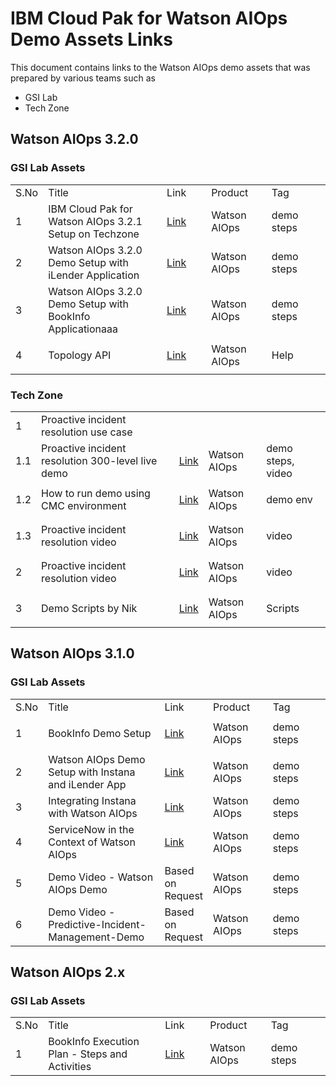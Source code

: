 # IBM Cloud Pak for Watson AIOps Demo Assets Links

This document contains links to the Watson AIOps demo assets that was prepared by various teams such as

- GSI Lab
- Tech Zone

## Watson AIOps 3.2.0

### GSI Lab Assets


<table>
    <tr>
        <td width="5%">S.No</td>
        <td width="40%">Title</td>
        <td width="15%">Link</td>
        <td width="20%">Product</td>
        <td width="20%">Tag</td>
    </tr>
    <tr>
        <td>1</td>
        <td>IBM Cloud Pak for Watson AIOps 3.2.1 Setup on Techzone</td>
        <td>
      
[Link](https://github.com/GandhiCloudLab/waiops-320-setup-on-techzone)</td>
        <td>Watson AIOps </td>
        <td>demo steps </td>
    </tr>
     <tr>
        <td>2</td>
        <td>Watson AIOps 3.2.0 Demo Setup with iLender Application</td>
        <td>
      
[Link](https://github.com/GandhiCloudLab/watson-ai-ops-320-guide-ilender)</td>
        <td>Watson AIOps </td>
        <td>demo steps </td>
    </tr>
    <tr>
        <td>3</td>
        <td>Watson AIOps 3.2.0 Demo Setup with BookInfo Applicationaaa</td>
        <td>
      
[Link](https://github.com/GandhiCloudLab/watson-ai-ops-320-guide-bookinfo)</td>
        <td>Watson AIOps </td>
        <td>demo steps </td>
    </tr>
    <tr>
        <td>4</td>
        <td> Topology API</td>
        <td>
      
[Link](https://github.com/GandhiCloudLab/watson-ai-ops-320-topology-api)</td>
        <td>Watson AIOps </td>
        <td>Help </td>
    </tr>
</table>

### Tech Zone 

<table>
    <tr>
        <td>1</td>
        <td>Proactive incident resolution use case</td>
        <td></td>
        <td></td>
    </tr>
    <tr>
        <td>1.1</td>
        <td>Proactive incident resolution 300-level live demo</td>
        <td>

[Link](https://ibm-garage-tsa.github.io/platinum-demos/300-watson-aiops-proactive-incident-resolution/demo-preparation/)</td>
        <td>Watson AIOps </td>
        <td>demo steps, video </td>
    </tr>
    <tr>
        <td>1.2</td>
        <td>How to run demo using CMC environment</td>
        <td>
      
[Link](https://cmc.coc-ibm.com/aiops)</td>
        <td>Watson AIOps </td>
        <td>demo env </td>
    </tr>
    <tr>
        <td>1.3</td>
        <td>Proactive incident resolution video</td>
        <td>
      
[Link](https://ibm.ent.box.com/s/s6gj05hjc7h0zyvpykc32r71i3xr2ilb)</td>
        <td>Watson AIOps </td>
        <td>video</td>
    </tr>
    <tr>
        <td>2</td>
        <td>Proactive incident resolution video</td>
        <td>
      
[Link](https://ibm.ent.box.com/s/s6gj05hjc7h0zyvpykc32r71i3xr2ilb)</td>
        <td>Watson AIOps </td>
        <td>video </td>
    </tr>
    <tr>
        <td>3</td>
        <td>Demo Scripts by Nik</td>
        <td>
      
[Link](https://techzone.ibm.com/collection/cp4waiopsdemo)</td>
        <td>Watson AIOps </td>
        <td>Scripts </td>
    </tr>
</table>


## Watson AIOps 3.1.0

### GSI Lab Assets


<table>
    <tr>
        <td width="5%">S.No</td>
        <td width="40%">Title</td>
        <td width="15%">Link</td>
        <td width="20%">Product</td>
        <td width="20%">Tag</td>
    </tr>
    <tr>
        <td>1</td>
        <td>BookInfo Demo Setup</td>
        <td>
      
[Link](https://github.com/ibm-gsi-ecosystem/watson-ai-ops-310-guide)</td>
        <td>Watson AIOps </td>
        <td>demo steps </td>
    </tr>
     <tr>
        <td>2</td>
        <td>Watson AIOps Demo Setup with Instana and iLender App</td>
        <td>[Link](https://github.com/ibm-gsi-ecosystem/watson-ai-ops-instana-ilender)</td>
        <td>Watson AIOps </td>
        <td>demo steps </td>
    </tr>
     <tr>
        <td>3</td>
        <td>Integrating Instana with Watson AIOps</td>
        <td>[Link](https://github.com/ibm-gsi-ecosystem/watson-ai-ops-instana)</td>
        <td>Watson AIOps </td>
        <td>demo steps </td>
    </tr>
     <tr>
        <td>4</td>
        <td>ServiceNow in the Context of Watson AIOps</td>
        <td>[Link](https://github.com/ibm-gsi-ecosystem/watson-ai-ops-snow) </td>
        <td>Watson AIOps </td>
        <td>demo steps </td>
    </tr>
     <tr>
        <td>5</td>
        <td>Demo Video - Watson AIOps Demo</td>
        <td>Based on Request</td>
        <td>Watson AIOps </td>
        <td>demo steps </td>
    </tr>
     <tr>
        <td>6</td>
        <td> Demo Video - Predictive-Incident-Management-Demo</td>
        <td>Based on Request</td>
        <td>Watson AIOps </td>
        <td>demo steps </td>
    </tr>
</table>



## Watson AIOps 2.x

### GSI Lab Assets

<table>
    <tr>
        <td width="5%">S.No</td>
        <td width="40%">Title</td>
        <td width="15%">Link</td>
        <td width="20%">Product</td>
        <td width="20%">Tag</td>
    </tr>
    <tr>
        <td>1</td>
        <td>BookInfo Execution Plan - Steps and Activities</td>
        <td>
      
[Link](https://github.com/ibm-gsi-ecosystem/watson-ai-ops-guide)</td>
        <td>Watson AIOps </td>
        <td>demo steps </td>
    </tr>
</table>

